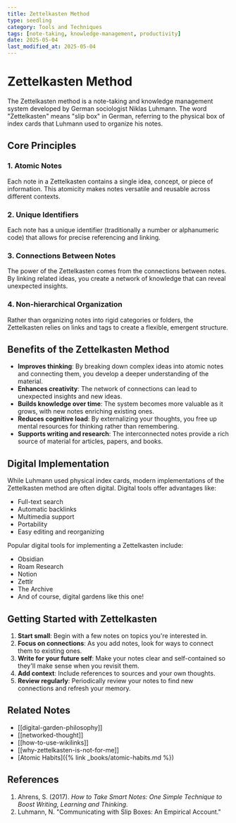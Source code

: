 ```yaml
---
title: Zettelkasten Method
type: seedling
category: Tools and Techniques
tags: [note-taking, knowledge-management, productivity]
date: 2025-05-04
last_modified_at: 2025-05-04
---
```


# Zettelkasten Method

The Zettelkasten method is a note-taking and knowledge management system developed by German sociologist Niklas Luhmann. The word "Zettelkasten" means "slip box" in German, referring to the physical box of index cards that Luhmann used to organize his notes.

## Core Principles

### 1. Atomic Notes

Each note in a Zettelkasten contains a single idea, concept, or piece of information. This atomicity makes notes versatile and reusable across different contexts.

### 2. Unique Identifiers

Each note has a unique identifier (traditionally a number or alphanumeric code) that allows for precise referencing and linking.

### 3. Connections Between Notes

The power of the Zettelkasten comes from the connections between notes. By linking related ideas, you create a network of knowledge that can reveal unexpected insights.

### 4. Non-hierarchical Organization

Rather than organizing notes into rigid categories or folders, the Zettelkasten relies on links and tags to create a flexible, emergent structure.

## Benefits of the Zettelkasten Method

- **Improves thinking**: By breaking down complex ideas into atomic notes and connecting them, you develop a deeper understanding of the material.
- **Enhances creativity**: The network of connections can lead to unexpected insights and new ideas.
- **Builds knowledge over time**: The system becomes more valuable as it grows, with new notes enriching existing ones.
- **Reduces cognitive load**: By externalizing your thoughts, you free up mental resources for thinking rather than remembering.
- **Supports writing and research**: The interconnected notes provide a rich source of material for articles, papers, and books.

## Digital Implementation

While Luhmann used physical index cards, modern implementations of the Zettelkasten method are often digital. Digital tools offer advantages like:

- Full-text search
- Automatic backlinks
- Multimedia support
- Portability
- Easy editing and reorganizing

Popular digital tools for implementing a Zettelkasten include:

- Obsidian
- Roam Research
- Notion
- Zettlr
- The Archive
- And of course, digital gardens like this one!

## Getting Started with Zettelkasten

1. **Start small**: Begin with a few notes on topics you're interested in.
2. **Focus on connections**: As you add notes, look for ways to connect them to existing ones.
3. **Write for your future self**: Make your notes clear and self-contained so they'll make sense when you revisit them.
4. **Add context**: Include references to sources and your own thoughts.
5. **Review regularly**: Periodically review your notes to find new connections and refresh your memory.

## Related Notes

- [[digital-garden-philosophy]]
- [[networked-thought]]
- [[how-to-use-wikilinks]]
- [[why-zettelkasten-is-not-for-me]]
- [Atomic Habits]({% link _books/atomic-habits.md %})

## References

1. Ahrens, S. (2017). _How to Take Smart Notes: One Simple Technique to Boost Writing, Learning and Thinking_.
2. Luhmann, N. "Communicating with Slip Boxes: An Empirical Account."
